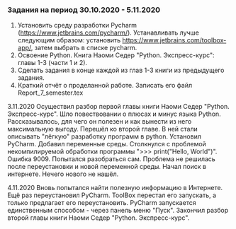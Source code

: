 ### Задания на период 30.10.2020 - 5.11.2020

1. Установить среду разработки Pycharm (https://www.jetbrains.com/pycharm/). Устанавливать лучше следующим образом: установить https://www.jetbrains.com/toolbox-app/, затем выбрать в списке pycharm.
2. Освоение Python. Книга Наоми Седер "Python. Экспресс-курс": главы 1-3 (части 1 и 2).
3. Сделать задания в конце каждой из глав 1-3 книги из предыдущего задания.
4. Краткий отчёт о проделанной работе. Записать его файл Report_7_semester.tex

3.11.2020
Осуществил разбор первой главы книги Наоми Седер "Python. Экспресс-курс". Шло повествовании о плюсах и минус языка Python. Рассказывалось, для чего он полезен и как вынести из него максимальную выгоду. Перешёл ко второй главе. В ней стали описывать "лёгкую" разработку программ в python. Установил PyCharm. Добавил переменные среды. Столкнулся с проблемой некомпилируемой обработки программы ">>> print("Hello, World")". Ошибка 9009. Попытался разобраться сам. Проблема не решилась после переустановки и новой переменной среды. Начал поиск в интернете. Нечего нового не нашёл.

4.11.2020
Вновь попытался найти полезную информацию в Интернете. Ещё раз переустановил PyCharm. ToolBox перестал его запускать, а только предлагает его переустановить. PyCharm запускается единственным способом - через панель меню "Пуск". Закончил разбор второй главы книги Наоми Седер "Python. Экспресс-курс".
